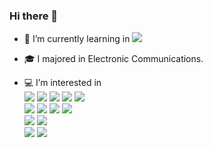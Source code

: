 ### Hi there 👋

- 🌱  I’m currently learning in <a href="버튼을 눌렀을 때 이동할 링크" target="_blank"><img src="https://img.shields.io/badge/42Seoul-000000?style=plastic&logo=42&logoColor=FFFFFF"/></a>

- :mortar_board: I majored in Electronic Communications.

- :computer:  I’m interested in <br/>
<a href="버튼을 눌렀을 때 이동할 링크" target="_blank"><img src="https://img.shields.io/badge/C-A8B9CC?style=plastic&logo=C&logoColor=FFFFFF"/></a>
<a href="버튼을 눌렀을 때 이동할 링크" target="_blank"><img src="https://img.shields.io/badge/JavaScript-F7DF1E?style=plastic&logo=JavaScript&logoColor=FFFFFF"/></a>
<a href="버튼을 눌렀을 때 이동할 링크" target="_blank"><img src="https://img.shields.io/badge/TypeScript-3178C6?style=plastic&logo=TypeScript&logoColor=FFFFFF"/></a>
<a href="버튼을 눌렀을 때 이동할 링크" target="_blank"><img src="https://img.shields.io/badge/C++-00599C?style=plastic&logo=C++&logoColor=FFFFFF"/></a>
<a href="버튼을 눌렀을 때 이동할 링크" target="_blank"><img src="https://img.shields.io/badge/Java-007396?style=plastic&logo=Java&logoColor=FFFFFF"/></a><br/>
<a href="버튼을 눌렀을 때 이동할 링크" target="_blank"><img src="https://img.shields.io/badge/Node.js-339933?style=plastic&logo=Node.js&logoColor=FFFFFF"/></a>
<a href="버튼을 눌렀을 때 이동할 링크" target="_blank"><img src="https://img.shields.io/badge/Express-000000?style=plastic&logo=Express&logoColor=FFFFFF"/></a>
<a href="버튼을 눌렀을 때 이동할 링크" target="_blank"><img src="https://img.shields.io/badge/Sequelize-52B0E7?style=plastic&logo=Sequelize&logoColor=FFFFFF"/></a>
<a href="버튼을 눌렀을 때 이동할 링크" target="_blank"><img src="https://img.shields.io/badge/MySQL-4479A1?style=plastic&logo=MySQL&logoColor=FFFFFF"/></a><br/>
<a href="버튼을 눌렀을 때 이동할 링크" target="_blank"><img src="https://img.shields.io/badge/Kubernetes-326CE5?style=plastic&logo=Kubernetes&logoColor=FFFFFF"/></a>
<a href="버튼을 눌렀을 때 이동할 링크" target="_blank"><img src="https://img.shields.io/badge/Docker-2496ED?style=plastic&logo=Docker&logoColor=FFFFFF"/></a><br/>
<a href="버튼을 눌렀을 때 이동할 링크" target="_blank"><img src="https://img.shields.io/badge/GitHub-181717?style=plastic&logo=GitHub&logoColor=FFFFFF"/></a>
<a href="버튼을 눌렀을 때 이동할 링크" target="_blank"><img src="https://img.shields.io/badge/Slack-4A154B?style=plastic&logo=Slack&logoColor=FFFFFF"/></a>
